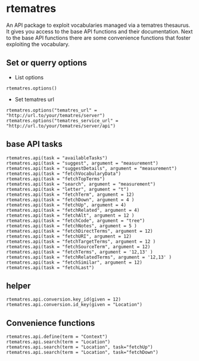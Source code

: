 # rtematres

An API package to exploit vocabularies managed via a tematres thesaurus. It gives you
access to the base API functions and their documentation. Next to the base API functions
there are some convenience functions that foster exploiting the vocabulary.

## Set or querry options

* List options

`rtematres.options()`

* Set tematres url

`rtematres.options("tematres_url" = "http://url.to/your/tematres/server")`
`rtematres.options("tematres_service_url" = "http://url.to/your/tematres/server/api")`

## base API tasks

```
rtematres.api(task = "availableTasks")
rtematres.api(task = "suggest", argument = "measurement")
rtematres.api(task = "suggestDetails", argument = "measurement")
rtematres.api(task = "fetchVocabularyData")
rtematres.api(task = "fetchTopTerms")
rtematres.api(task = "search", argument = "measurement")
rtematres.api(task = "letter", argument = "t")
rtematres.api(task = "fetchTerm", argument = 12)
rtematres.api(task = "fetchDown", argument = 4 )
rtematres.api(task = "fetchUp", argument = 4)
rtematres.api(task = "fetchRelated", argument = 4)
rtematres.api(task = "fetchAlt", argument = 12 )
rtematres.api(task = "fetchCode", argument = "tree")
rtematres.api(task = "fetchNotes", argument = 5 )
rtematres.api(task = "fetchDirectTerms", argument = 12)
rtematres.api(task = "fetchURI", argument = 12)
rtematres.api(task = "fetchTargetTerms", argument = 12 )
rtematres.api(task = "fetchSourceTerm", argument = 12)
rtematres.api(task = "fetchTerms", argument = '12,13' )
rtematres.api(task = "fetchRelatedTerms", argument = '12,13' )
rtematres.api(task = "fetchSimilar", argument = 12)
rtematres.api(task = "fetchLast")
```

## helper

```
rtematres.api.conversion.key_id(given = 12)
rtematres.api.conversion.id_key(given = "Location")
```

## Convenience functions

```
rtematres.api.define(term = "Context")
rtematres.api.search(term = "Location")
rtematres.api.search(term = "Location", task="fetchUp")
rtematres.api.search(term = "Location", task="fetchDown")
```
